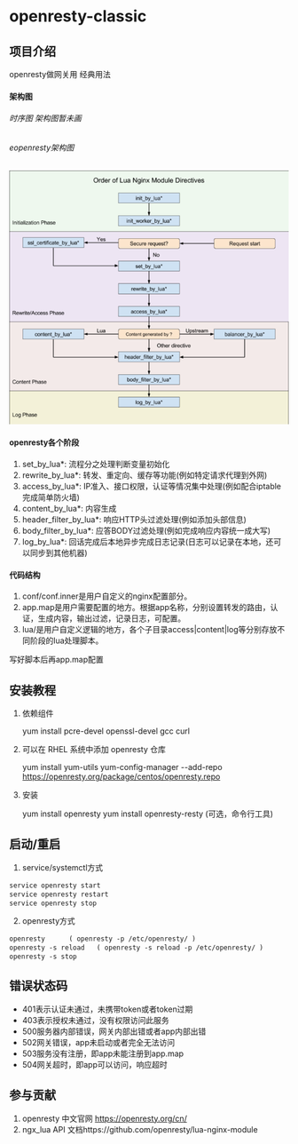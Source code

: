 # openresty-classic

## 项目介绍
openresty做网关用 经典用法

#### 架构图
###### 时序图 架构图暂未画

###### eopenresty架构图
![Alt text](images/arch-openresty.png)

#### openresty各个阶段
1. set_by_lua*: 流程分之处理判断变量初始化
2. rewrite_by_lua*: 转发、重定向、缓存等功能(例如特定请求代理到外网)
3. access_by_lua*: IP准入、接口权限，认证等情况集中处理(例如配合iptable完成简单防火墙)
4. content_by_lua*: 内容生成
5. header_filter_by_lua*: 响应HTTP头过滤处理(例如添加头部信息)
6. body_filter_by_lua*: 应答BODY过滤处理(例如完成响应内容统一成大写)
7. log_by_lua*: 回话完成后本地异步完成日志记录(日志可以记录在本地，还可以同步到其他机器)

#### 代码结构
1. conf/conf.inner是用户自定义的nginx配置部分。
2. app.map是用户需要配置的地方。根据app名称，分别设置转发的路由，认证，生成内容，输出过滤，记录日志，可配置。
3. lua/是用户自定义逻辑的地方，各个子目录access|content|log等分别存放不同阶段的lua处理脚本。

写好脚本后再app.map配置

## 安装教程

1. 依赖组件

	yum install pcre-devel openssl-devel gcc curl

2. 可以在 RHEL 系统中添加 openresty 仓库

	yum install yum-utils
	yum-config-manager --add-repo https://openresty.org/package/centos/openresty.repo

3. 安装

	yum install openresty
	yum install openresty-resty  (可选，命令行工具)

## 启动/重启
1. service/systemctl方式
```
service openresty start
service openresty restart
service openresty stop
```

2. openresty方式
```
openresty      ( openresty -p /etc/openresty/ )
openresty -s reload   ( openresty -s reload -p /etc/openresty/ )
openresty -s stop
```

## 错误状态码

* 401表示认证未通过，未携带token或者token过期
* 403表示授权未通过，没有权限访问此服务
* 500服务器内部错误，网关内部出错或者app内部出错
* 502网关错误，app未启动或者完全无法访问
* 503服务没有注册，即app未能注册到app.map
* 504网关超时，即app可以访问，响应超时

## 参与贡献

1. openresty 中文官网 https://openresty.org/cn/
2. ngx_lua API 文档https://github.com/openresty/lua-nginx-module
